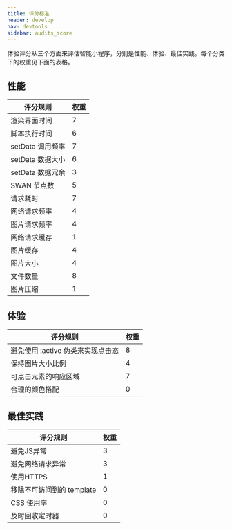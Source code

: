 ```yaml
---
title: 评分标准
header: develop
nav: devtools
sidebar: audits_score
---
```



体验评分从三个方面来评估智能小程序，分别是性能、体验、最佳实践。每个分类下的权重见下面的表格。

## 性能
| 评分规则 | 权重 | 
| ---- | ---- |
| 渲染界面时间 | 7 |
| 脚本执行时间 | 6 |
| setData 调用频率 | 7 |
| setData 数据大小 | 6 |
| setData 数据冗余 | 3 |
| SWAN 节点数 | 5 |
| 请求耗时 | 7 |
| 网络请求频率 | 4 |
| 图片请求频率 | 4 |
| 网络请求缓存 | 1 |
| 图片缓存 | 4 |
| 图片大小 | 4 |
| 文件数量 | 8 |
| 图片压缩 | 1 |

## 体验
| 评分规则 | 权重 | 
| ---- | ---- |
| 避免使用 :active 伪类来实现点击态 | 8 |
| 保持图片大小比例 | 4 |
| 可点击元素的响应区域 | 7 |
| 合理的颜色搭配 | 0 |

## 最佳实践
| 评分规则 | 权重 | 
| ---- | ---- |
| 避免JS异常 | 3 |
| 避免网络请求异常 | 3 |
| 使用HTTPS | 1 |
| 移除不可访问到的 template | 0 |
| CSS 使用率 | 0 |
| 及时回收定时器 | 0 |
